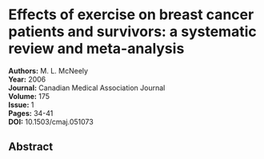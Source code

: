 # Effects of exercise on breast cancer patients and survivors: a systematic review and meta-analysis

**Authors:** M. L. McNeely  
**Year:** 2006  
**Journal:** Canadian Medical Association Journal  
**Volume:** 175  
**Issue:** 1  
**Pages:** 34-41  
**DOI:** 10.1503/cmaj.051073  

## Abstract


